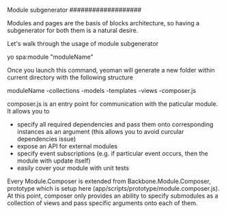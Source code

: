 Module subgenerator
###################

Modules and pages are the basis of blocks architecture, so having a subgenerator for both them is a natural desire.

Let's walk through the usage of module subgenerator

yo spa:module "moduleName"

Once you launch this command, yeoman will generate a new folder within current directory with the following structure

moduleName
-collections
-models
-templates
-views
-composer.js

composer.js is an entry point for communication with the paticular module. It allows you to
- specify all required dependencies and pass them onto corresponding instances as an argument (this allows you to avoid curcular dependencies issue)
- expose an API for external modules
- specify event subscriptions (e.g. if particular event occurs, then the module with update itself)
- easily cover your module with unit tests

Every Module.Composer is extended from Backbone.Module.Composer, prototype which is setup here (app/scripts/prototype/module.composer.js). At this point, composer only provides an ability to specify submodules as a collection of views and pass specific arguments onto each of them.
